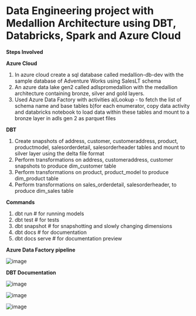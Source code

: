 # Data Engineering project with Medallion Architecture using DBT, Databricks, Spark and Azure Cloud

**Steps Involved**

**Azure Cloud**

1) In azure cloud create a sql database called medallion-db-dev with the sample database of Adventure Works using SalesLT schema
2) An azure data lake gen2 called adlspromedallion with the medallion architecture containing bronze, silver and gold layers.
3) Used Azure Data Factory with activities
a)Lookup - to fetch the list of schema name and base tables 
b)for each enumerator, copy data activity and databricks notebook to load data within these tables and mount to a bronze layer in adls gen 2 as parquet files

**DBT**

1)	Create snapshots of address, customer, customeraddress, product, productmodel, salesorderdetail, salesorderheader tables and mount to silver layer using the delta file format
2)	Perform transformations on address, customeraddress, customer snapshots to produce dim_customer table
3)	Perform transformations on product, product_model to produce dim_product table
4)	Perform transformations on sales_orderdetail, salesorderheader, to produce dim_sales table

**Commands**

1)	dbt run # for running models
2)	dbt test # for tests
3)	dbt snapshot # for snapshotting and slowly changing dimensions
4)	dbt docs # for documentation
5)	dbt docs serve # for documentation preview

**Azure Data Factory pipeline**

![image](https://github.com/annvin/ADF_spark_dbt/assets/42974141/b816a094-7ebc-48d9-8db4-e16cabfdfa7b)

**DBT Documentation**

![image](https://github.com/annvin/ADF_spark_dbt/assets/42974141/d350eb97-0b82-4d2d-bad5-9c1e88b8e6cf)

![image](https://github.com/annvin/ADF_spark_dbt/assets/42974141/3e6b3a46-2b04-4cbd-83a0-d99c59e84242)

![image](https://github.com/annvin/ADF_spark_dbt/assets/42974141/cfa706b0-a3ba-48d7-9331-b4ae54865ecf)




